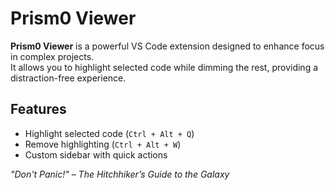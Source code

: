 # Prism0 Viewer

**Prism0 Viewer** is a powerful VS Code extension designed to enhance focus in complex projects.  
It allows you to highlight selected code while dimming the rest, providing a distraction-free experience.

## Features
- Highlight selected code (`Ctrl + Alt + Q`)
- Remove highlighting (`Ctrl + Alt + W`)
- Custom sidebar with quick actions

_"Don't Panic!" – The Hitchhiker’s Guide to the Galaxy_
